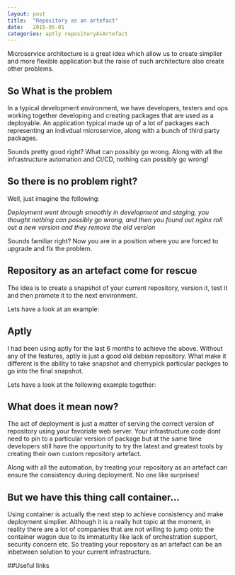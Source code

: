 ```yaml
---
layout: post
title:  "Repository as an artefact"
date:   2015-05-01
categories: aptly repositoryAsArtefact
---
```


Microservice architecture is a great idea which allow us to create simplier and more flexible application but the raise of such architecture also create other problems.

## So What is the problem
In a typical development environment, we have developers, testers and ops working together developing and creating packages that are used as a deployable. An application typical made up of a lot of packages each representing an indivdual microservice, along with a bunch of third party packages. 

Sounds pretty good right? What can possibly go wrong. Along with all the infrastructure automation and CI/CD, nothing can possibly go wrong!

## So there is no problem right?
Well, just imagine the following:

_Deployment went through smoothly in development and staging, you thought nothing can possibly go wrong, and then you found out nginx roll out a new version and they remove the old version_

Sounds familiar right? Now you are in a position where you are forced to upgrade and fix the problem. 

## Repository as an artefact come for rescue
The idea is to create a snapshot of your current repository, version it, test it and then promote it to the next environment.

Lets have a look at an example:


## Aptly
I had been using aptly for the last 6 months to achieve the above. Without any of the features, aptly is just a good old debian repository. What make it different is the ability to take snapshot and cherrypick particular packges to go into the final snapshot. 

Lets have a look at the following example together:

## What does it mean now?
The act of deployment is just a matter of serving the correct version of repository using your favoriate web server. Your infrastructure code dont need to pin to a particular version of package but at the same time developers still have the opportunity to try the latest and greatest tools by creating their own custom repository artefact. 

Along with all the automation, by treating your repository as an artefact can ensure the consistency during deployment. No one like surprises! 

## But we have this thing call container...
Using container is actually the next step to achieve consistency and make deployment simplier. Although it is a really hot topic at the moment, in reality there are a lot of companies that are not willing to jump onto the container wagon due to its immaturity like lack of orchestration support, security concern etc. So treating your repository as an artefact can be an inbetween solution to your current infrastructure.

##Useful links

